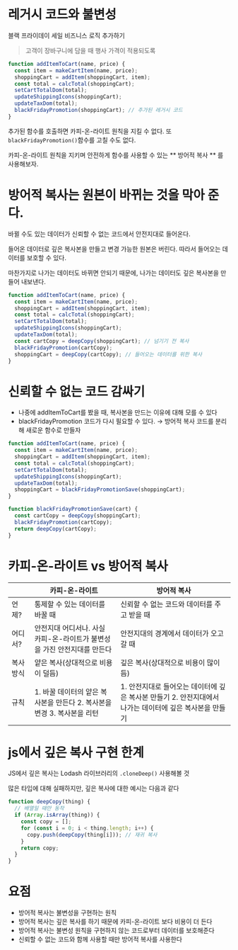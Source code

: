 # 레거시 코드와 불변성

블랙 프라이데이 세일 비즈니스 로직 추가하기

> 고객이 장바구니에 담을 때 행사 가격이 적용되도록

```js
function addItemToCart(name, price) {
  const item = makeCartItem(name, price);
  shoppingCart = addItem(shoppingCart, item);
  const total = calcTotal(shoppingCart);
  setCartTotalDom(total);
  updateShippingIcons(shoppingCart);
  updateTaxDom(total);
  blackFridayPromotion(shoppingCart); // 추가된 레거시 코드
}
```

추가된 함수를 호출하면 카피-온-라이트 원칙을 지킬 수 없다. 또 `blackFridayPromotion()`함수를 고칠 수도 없다.

카피-온-라이트 원칙을 지키며 안전하게 함수를 사용할 수 있는 ** 방어적 복사 ** 를 사용해보자.

# 방어적 복사는 원본이 바뀌는 것을 막아 준다.

바뀔 수도 있는 데이터가 신뢰할 수 없는 코드에서 안전지대로 들어온다.

들어온 데이터로 깊은 복사본을 만들고 변경 가능한 원본은 버린다. 따라서 들어오는 데이터를 보호할 수 있다.

마찬가지로 나가는 데이터도 바뀌면 안되기 때문에, 나가는 데이터도 깊은 복사본을 만들어 내보낸다.

```js
function addItemToCart(name, price) {
  const item = makeCartItem(name, price);
  shoppingCart = addItem(shoppingCart, item);
  const total = calcTotal(shoppingCart);
  setCartTotalDom(total);
  updateShippingIcons(shoppingCart);
  updateTaxDom(total);
  const cartCopy = deepCopy(shoppingCart); // 넘기기 전 복사
  blackFridayPromotion(cartCopy);
  shoppingCart = deepCopy(cartCopy); // 들어오는 데이터를 위한 복사
}
```

# 신뢰할 수 없는 코드 감싸기

- 나중에 addItemToCart를 봤을 때, 복사본을 만드는 이유에 대해 모를 수 있다
- blackFridayPromotion 코드가 다시 필요할 수 있다.
  → 방어적 복사 코드를 분리해 새로운 함수로 만들자

```js
function addItemToCart(name, price) {
  const item = makeCartItem(name, price);
  shoppingCart = addItem(shoppingCart, item);
  const total = calcTotal(shoppingCart);
  setCartTotalDom(total);
  updateShippingIcons(shoppingCart);
  updateTaxDom(total);
  shoppingCart = blackFridayPromotionSave(shoppingCart);
}

function blackFridayPromotionSave(cart) {
  const cartCopy = deepCopy(shoppingCart);
  blackFridayPromotion(cartCopy);
  return deepCopy(cartCopy);
}
```

# 카피-온-라이트 vs 방어적 복사

|           | 카피-온-라이트                                                           | 방어적 복사                                                                                             |
| --------- | ------------------------------------------------------------------------ | ------------------------------------------------------------------------------------------------------- |
| 언제?     | 통제할 수 있는 데이터를 바꿀 때                                          | 신뢰할 수 없는 코드와 데이터를 주고 받을 때                                                             |
| 어디서?   | 안전지대 어디서나. 사실 카피-온-라이트가 불변성을 가진 안전지대를 만든다 | 안전지대의 경계에서 데이터가 오고갈 때                                                                  |
| 복사 방식 | 얕은 복사(상대적으로 비용이 덜듬)                                        | 깊은 복사(상대적으로 비용이 많이 듬)                                                                    |
| 규칙      | 1. 바꿀 데이터의 얕은 복사본을 만든다 2. 복사본을 변경 3. 복사본을 리턴  | 1. 안전지대로 들어오는 데이터에 깊은 복사본 만들기 2. 안전지대에서 나가는 데이터에 깊은 복사본을 만들기 |

# js에서 깊은 복사 구현 한계

JS에서 깊은 복사는 Lodash 라이브러리의 `.cloneDeep()` 사용해볼 것

많은 타입에 대해 실패하지만, 깊은 복사에 대한 예시는 다음과 같다

```js
function deepCopy(thing) {
  // 배열일 때만 동작
  if (Array.isArray(thing)) {
    const copy = [];
    for (const i = 0; i < thing.length; i++) {
      copy.push(deepCopy(thing[i])); // 재귀 복사
    }
    return copy;
  }
}
```

# 요점

- 방어적 복사는 불변성을 구현하는 원칙
- 방어적 복사는 깊은 복사를 하기 때문에 카피-온-라이트 보다 비용이 더 든다
- 방어적 복사는 불변성 원칙을 구현하지 않는 코드로부터 데이터를 보호해준다
- 신뢰할 수 없는 코드와 함께 사용할 때만 방어적 복사를 사용한다
